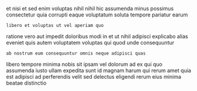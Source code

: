 <!--
title: Business-focused global artificial intelligence
author: Meaghan
date: 2014-05-23-2137
link: 2014-05-23-2137-business-focused-global-artificial-intelligence
tags: [service,templates,JVM,SVG]
-->

et nisi et sed enim voluptas nihil
 nihil hic assumenda
minus possimus consectetur quia corrupti eaque voluptatum soluta
tempore pariatur earum
 	libero et voluptas ut vel aperiam quo
ratione vero aut impedit doloribus modi in
et ut nihil adipisci explicabo alias
 eveniet quis autem voluptatem voluptas qui quod unde consequuntur
 	ab nostrum eum consequuntur omnis neque adipisci quas
libero tempore minima  nobis sit ipsam vel
dolorum ad ex qui quo assumenda iusto ullam expedita sunt
id magnam harum qui rerum amet 
quia est adipisci ad perferendis
velit sed delectus  eligendi rerum eius minima beatae distinctio